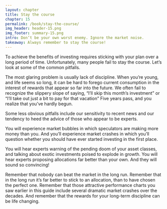```yaml
---
layout: chapter
title: Stay the course
chapter: 15
permalink: /book/stay-the-course/
img_header: header-15.png
img_footer: summary-15.png
intro: Don’t be your own worst enemy. Ignore the market noise.
takeaway: Always remember to stay the course!
---
```


To achieve the benefits of investing requires sticking with your plan over a long period of time. Unfortunately, many people fail to stay the course. Let’s look at some of the common pitfalls.

The most glaring problem is usually lack of discipline. When you’re young, and life seems so long, it can be hard to forego current consumption in the interest of rewards that appear so far into the future. We often fail to recognize the slippery slope of saying, “I’ll skip this month’s investment” or “I’ll take out just a bit to pay for that vacation” Five years pass, and you realize that you’ve hardly begun.

Some less obvious pitfalls include our sensitivity to recent news and our tendency to heed the advice of those who appear to be experts.

You will experience market bubbles in which speculators are making more money than you. And you’ll experience market crashes in which you’ll question whether you should have ever started investing in the first place.

You will hear experts warning of the pending doom of your asset classes, and talking about exotic investments poised to explode in growth. You will hear experts proposing allocations far better than your own. And they will sound so convincing!

Remember that nobody can beat the market in the long run. Remember that in the long run it’s far better to stick to an allocation, than to have chosen the perfect one. Remember that those attractive performance charts you saw earlier in this guide include several dramatic market crashes over the decades. And remember that the rewards for your long-term discipline can be life changing.